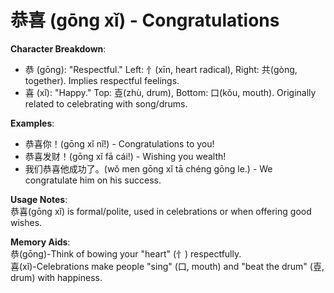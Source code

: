 # **恭喜 (gōng xǐ) - Congratulations**

**Character Breakdown**:  
- 恭 (gōng): "Respectful." Left: 忄(xīn, heart radical), Right: 共(gòng, together). Implies respectful feelings.  
- 喜 (xǐ): "Happy." Top: 壴(zhù, drum), Bottom: 口(kǒu, mouth). Originally related to celebrating with song/drums.

**Examples**:  
- 恭喜你！(gōng xǐ nǐ!) - Congratulations to you!  
- 恭喜发财！(gōng xǐ fā cái!) - Wishing you wealth!  
- 我们恭喜他成功了。(wǒ men gōng xǐ tā chéng gōng le.) - We congratulate him on his success.

**Usage Notes**:  
恭喜(gōng xǐ) is formal/polite, used in celebrations or when offering good wishes.

**Memory Aids**:  
恭(gōng)-Think of bowing your "heart" (忄) respectfully.  
喜(xǐ)-Celebrations make people "sing" (口, mouth) and "beat the drum" (壴, drum) with happiness.